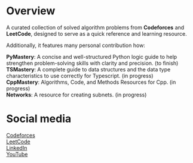 # Overview
A curated collection of solved algorithm problems from **Codeforces** and **LeetCode**, designed to serve as a quick reference and learning resource.

Additionally, it features many personal contribution how: 

**PyMastery**: A concise and well-structured Python logic guide to help strengthen problem-solving skills with clarity and precision. (to finish)  
**TSMastery**: A complete guide to data structures and the data type characteristics to use correctly for Typescript. (in progress)  
**CppMastery**: Algorithms, Code, and Methods Resources for Cpp. (in progress)  
**Networks**: A resource for creating subnets. (in progress)

# Social media
[Codeforces](https://codeforces.com/profile/Alexis_Serrato)  
[LeetCode](https://leetcode.com/u/cserratodev/)  
[LinkedIn](https://www.linkedin.com/in/alexis-serrato/)  
[YouTube](https://www.youtube.com/@cserratodev)  
